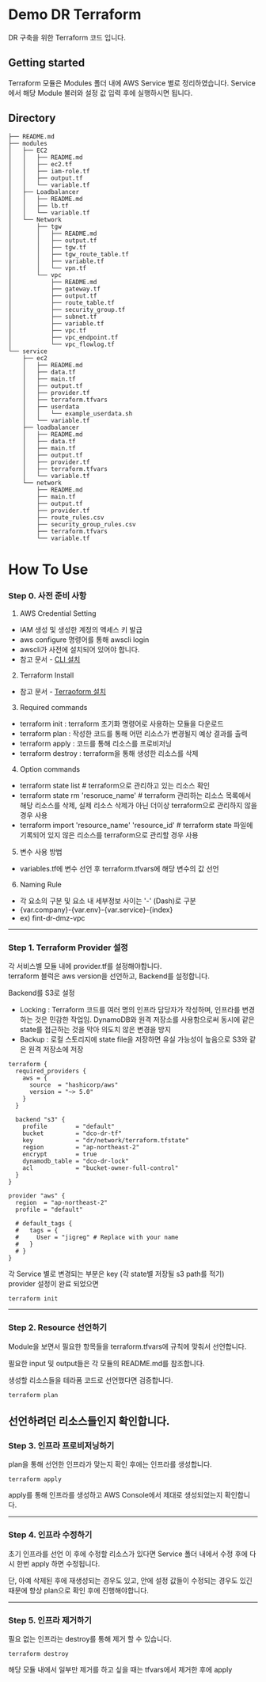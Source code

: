 # Demo DR Terraform  

DR 구축을 위한 Terraform 코드 입니다.


## Getting started

Terraform 모듈은 Modules 폴더 내에 AWS Service 별로 정리하였습니다.
Service에서 해당 Module 불러와 설정 값 입력 후에 실행하시면 됩니다.


## Directory 

```
├── README.md
├── modules
│   ├── EC2
│   │   ├── README.md
│   │   ├── ec2.tf
│   │   ├── iam-role.tf
│   │   ├── output.tf
│   │   └── variable.tf
│   ├── Loadbalancer
│   │   ├── README.md
│   │   ├── lb.tf
│   │   └── variable.tf
│   └── Network
│       ├── tgw
│       │   ├── README.md
│       │   ├── output.tf
│       │   ├── tgw.tf
│       │   ├── tgw_route_table.tf
│       │   ├── variable.tf
│       │   └── vpn.tf
│       └── vpc
│           ├── README.md
│           ├── gateway.tf
│           ├── output.tf
│           ├── route_table.tf
│           ├── security_group.tf
│           ├── subnet.tf
│           ├── variable.tf
│           ├── vpc.tf
│           ├── vpc_endpoint.tf
│           └── vpc_flowlog.tf
└── service
    ├── ec2
    │   ├── README.md
    │   ├── data.tf
    │   ├── main.tf
    │   ├── output.tf
    │   ├── provider.tf
    │   ├── terraform.tfvars
    │   ├── userdata
    │   │   └── example_userdata.sh
    │   └── variable.tf
    ├── loadbalancer
    │   ├── README.md
    │   ├── data.tf
    │   ├── main.tf
    │   ├── output.tf
    │   ├── provider.tf
    │   ├── terraform.tfvars
    │   └── variable.tf
    └── network
        ├── README.md
        ├── main.tf
        ├── output.tf
        ├── provider.tf
        ├── route_rules.csv
        ├── security_group_rules.csv
        ├── terraform.tfvars
        └── variable.tf
```

# How To Use
### Step 0. 사전 준비 사항
1. AWS Credential Setting
- IAM 생성 및 생성한 계정의 액세스 키 발급
- aws configure 명령어를 통해 awscli login
 - awscli가 사전에 설치되어 있어야 합니다.
 - 참고 문서 - [CLI 설치](https://docs.aws.amazon.com/ko_kr/cli/latest/userguide/getting-started-install.html)
2. Terraform Install
- 참고 문서 - [Terraoform 설치](https://developer.hashicorp.com/terraform/tutorials/aws-get-started/install-cli)
3. Required commands
- terraform init : terraform 초기화 명령어로 사용하는 모듈을 다운로드
- terraform plan : 작성한 코드를 통해 어떤 리소스가 변경될지 예상 결과를 출력
- terraform apply : 코드를 통해 리소스를 프로비저닝
- terraform destroy : terraform을 통해 생성한 리소스를 삭제
4. Option commands
- terraform state list # terraform으로 관리하고 있는 리소스 확인
- terraform state rm 'resoruce_name' # terraform 관리하는 리소스 목록에서 해당 리소스를 삭제, 실제 리소스 삭제가 아닌 더이상 terraform으로 관리하지 않을 경우 사용
- terraform import 'resource_name' 'resource_id' # terraform state 파일에 기록되어 있지 않은 리소스를 terraform으로 관리할 경우 사용
5. 변수 사용 방법
- variables.tf에 변수 선언 후 terraform.tfvars에 해당 변수의 값 선언
6. Naming Rule 
- 각 요소의 구분 및 요소 내 세부정보 사이는 '-' (Dash)로 구분
- {var.company}-{var.env}-{var.service}-{index}
- ex) fint-dr-dmz-vpc


---

### Step 1. Terraform Provider 설정  

각 서비스별 모듈 내에 provider.tf를 설정해야합니다.  
terraform 블럭은 aws version을 선언하고, Backend를 설정합니다.  

Backend를 S3로 설정
- Locking : Terraform 코드를 여러 명의 인프라 담당자가 작성하며, 인프라를 변경하는 것은 민감한 작업임. DynamoDB와 원격 저장소를 사용함으로써 동시에 같은 state를 접근하는 것을 막아 의도치 않은 변경을 방지
- Backup : 로컬 스토리지에 state file을 저장하면 유실 가능성이 높음으로 S3와 같은 원격 저장소에 저장
```
terraform {
  required_providers {
    aws = {
      source  = "hashicorp/aws"
      version = "~> 5.0"
    }
  }

  backend "s3" {
    profile        = "default"
    bucket         = "dco-dr-tf"
    key            = "dr/network/terraform.tfstate"
    region         = "ap-northeast-2"
    encrypt        = true
    dynamodb_table = "dco-dr-lock"
    acl            = "bucket-owner-full-control"
  }
}

provider "aws" {
  region  = "ap-northeast-2"
  profile = "default"

  # default_tags {
  #   tags = {
  #     User = "jigreg" # Replace with your name
  #   }
  # }
}

```
각 Service 별로 변경되는 부분은 key (각 state별 저장될 s3 path를 적기)  
provider 설정이 완료 되었으면 
```
terraform init
```
---
### Step 2. Resource 선언하기

Module을 보면서 필요한 항목들을 terraform.tfvars에 규칙에 맞춰서 선언합니다.

필요한 input 및 output들은 각 모듈의 README.md를 참조합니다.

생성할 리소스들을 테라폼 코드로 선언했다면 검증합니다.
```
terraform plan
```
선언하려던 리소스들인지 확인합니다.
---
### Step 3. 인프라 프로비저닝하기
plan을 통해 선언한 인프라가 맞는지 확인 후에는 인프라를 생성합니다.
```
terraform apply
```
apply를 통해 인프라를 생성하고 AWS Console에서 제대로 생성되었는지 확인합니다.

---

### Step 4. 인프라 수정하기

초기 인프라를 선언 이 후에 수정할 리소스가 있다면 Service 폴더 내에서 수정 후에 다시 한번 apply 하면 수정됩니다.

단, 아예 삭제된 후에 재생성되는 경우도 있고, 안에 설정 값들이 수정되는 경우도 있긴 때문에 항상 plan으로 확인 후에 진행해야합니다.

---

### Step 5. 인프라 제거하기

필요 없는 인프라는 destroy를 통해 제거 할 수 있습니다.
```
terraform destroy
```
해당 모듈 내에서 일부만 제거를 하고 싶을 때는 tfvars에서 제거한 후에 apply
